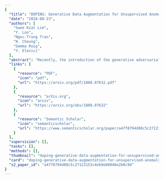 ```yaml
---
{
  "title": "DOPING: Generative Data Augmentation for Unsupervised Anomaly Detection with GAN",
  "date": "2018-08-23",
  "authors": [
    "Swee Kiat Lim",
    "Y. Loo",
    "Ngoc-Trung Tran",
    "N. Cheung",
    "Gemma Roig",
    "Y. Elovici"
  ],
  "abstract": "Recently, the introduction of the generative adversarial network (GAN) and its variants has enabled the generation of realistic synthetic samples, which has been used for enlarging training sets. Previous work primarily focused on data augmentation for semi-supervised and supervised tasks. In this paper, we instead focus on unsupervised anomaly detection and propose a novel generative data augmentation framework optimized for this task. In particular, we propose to oversample infrequent normal samples - normal samples that occur with small probability, e.g., rare normal events. We show that these samples are responsible for false positives in anomaly detection. However, oversampling of infrequent normal samples is challenging for real-world high-dimensional data with multimodal distributions. To address this challenge, we propose to use a GAN variant known as the adversarial autoencoder (AAE) to transform the high-dimensional multimodal data distributions into low-dimensional unimodal latent distributions with well-defined tail probability. Then, we systematically oversample at the 'edge' of the latent distributions to increase the density of infrequent normal samples. We show that our oversampling pipeline is a unified one: it is generally applicable to datasets with different complex data distributions. To the best of our knowledge, our method is the first data augmentation technique focused on improving performance in unsupervised anomaly detection. We validate our method by demonstrating consistent improvements across several real-world datasets.",
  "links": [
    {
      "resource": "PDF",
      "icon": "pdf",
      "url": "https://arxiv.org/pdf/1808.07632.pdf"
    },
    {
      "resource": "arXiv.org",
      "icon": "arxiv",
      "url": "https://arxiv.org/abs/1808.07632"
    },
    {
      "resource": "Semantic Scholar",
      "icon": "semanticscholar",
      "url": "https://www.semanticscholar.org/paper/a47f8794d88c5c27123153c4eb9e08046e2b0c9d"
    }
  ],
  "supervision": [],
  "tasks": [],
  "methods": [],
  "thumbnail": "doping-generative-data-augmentation-for-unsupervised-anomaly-detection-with-gan-thumb.jpg",
  "card": "doping-generative-data-augmentation-for-unsupervised-anomaly-detection-with-gan-card.jpg",
  "s2_paper_id": "a47f8794d88c5c27123153c4eb9e08046e2b0c9d"
}
---
```


